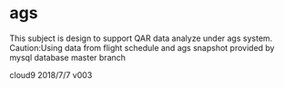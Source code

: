# ags
This subject is design to support QAR data analyze under ags system.
Caution:Using data from flight schedule and ags snapshot provided by mysql database
master branch

cloud9 2018/7/7 v003

